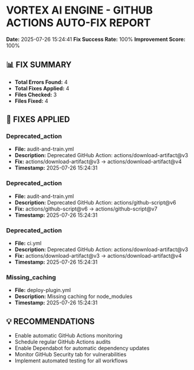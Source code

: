 # VORTEX AI ENGINE - GITHUB ACTIONS AUTO-FIX REPORT

**Date:** 2025-07-26 15:24:41
**Fix Success Rate:** 100%
**Improvement Score:** 100%

## 📊 FIX SUMMARY

- **Total Errors Found:** 4
- **Total Fixes Applied:** 4
- **Files Checked:** 3
- **Files Fixed:** 4

## 🔧 FIXES APPLIED

### Deprecated_action
- **File:** audit-and-train.yml
- **Description:** Deprecated GitHub Action: actions/download-artifact@v3
- **Fix:** actions/download-artifact@v3 → actions/download-artifact@v4
- **Timestamp:** 2025-07-26 15:24:31

### Deprecated_action
- **File:** audit-and-train.yml
- **Description:** Deprecated GitHub Action: actions/github-script@v6
- **Fix:** actions/github-script@v6 → actions/github-script@v7
- **Timestamp:** 2025-07-26 15:24:31

### Deprecated_action
- **File:** ci.yml
- **Description:** Deprecated GitHub Action: actions/download-artifact@v3
- **Fix:** actions/download-artifact@v3 → actions/download-artifact@v4
- **Timestamp:** 2025-07-26 15:24:31

### Missing_caching
- **File:** deploy-plugin.yml
- **Description:** Missing caching for node_modules
- **Timestamp:** 2025-07-26 15:24:31

## 💡 RECOMMENDATIONS

- Enable automatic GitHub Actions monitoring
- Schedule regular GitHub Actions audits
- Enable Dependabot for automatic dependency updates
- Monitor GitHub Security tab for vulnerabilities
- Implement automated testing for all workflows

